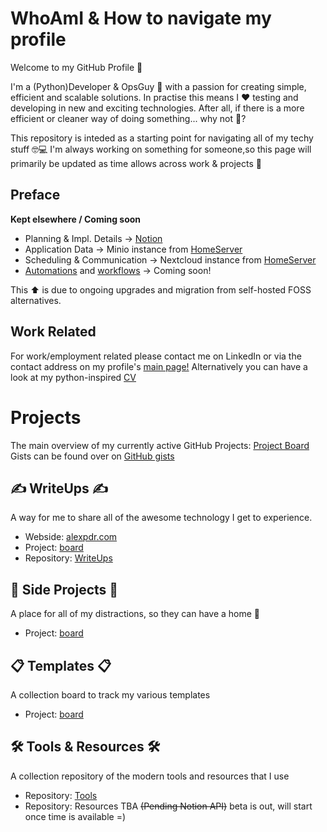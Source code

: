 # WhoAmI & How to navigate my profile
Welcome to my GitHub Profile 🎉

I'm a (Python)Developer & OpsGuy 👋 with a passion for creating simple, efficient and scalable solutions. In practise this means I ❤️ testing and developing in new and exciting technologies. After all, if there is a more efficient or cleaner way of doing something... why not 🤔?


This repository is inteded as a starting point for navigating all of my techy stuff 🤓💻 I'm always working on something for someone,so this page will primarily be updated as time allows across work & projects 💪


## Preface
**Kept elsewhere / Coming soon**
- Planning & Impl. Details -> [Notion](http://notion.so)
- Application Data -> Minio instance from [HomeServer](https://github.com/alexpdr/hs)
- Scheduling & Communication -> Nextcloud instance from [HomeServer](https://github.com/alexpdr/hs)
- [Automations](https://github.com/alexpdr/workflows) and [workflows](https://github.com/alexpdr/workflows) -> Coming soon!

This ⬆️ is due to ongoing upgrades and migration from self-hosted FOSS alternatives.


## Work Related
For work/employment related please contact me on LinkedIn or via the contact address on my profile's [main page!](https://github.com/alexpdr) 
Alternatively you can have a look at my python-inspired [CV](https://github.com/alexpdr/cv)



# Projects
The main overview of my currently active GitHub Projects: [Project Board](https://github.com/alexpdr?tab=projects)
Gists can be found over on [GitHub gists](https://gist.github.com/alexpdr)

## ✍️ WriteUps ✍️
A way for me to share all of the awesome technology I get to experience.
- Webside: [alexpdr.com](https://www.alexpdr.com/)
- Project: [board](https://github.com/users/alexpdr/projects/5)
- Repository: [WriteUps](https://github.com/alexpdr/writeups)


## 🔄 Side Projects 🔄
A place for all of my distractions, so they can have a home 🏡
- Project: [board](https://github.com/users/alexpdr/projects/3)


## 📋 Templates 📋
A collection board to track my various templates
- Project: [board](https://github.com/users/alexpdr/projects/6)


## 🛠️ Tools & Resources 🛠️
A collection repository of the modern tools and resources that I use
- Repository: [Tools](https://github.com/alexpdr/tools)
- Repository: Resources TBA ~~(Pending Notion API)~~ beta is out, will start once time is available =)
